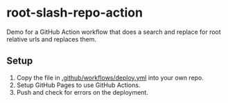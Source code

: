 # root-slash-repo-action

Demo for a GitHub Action workflow that does a search and replace for root relative urls and replaces them.

## Setup

1. Copy the file in [.github/workflows/deploy.yml](./.github/workflows/deploy.yml) into your own repo.
2. Setup GitHub Pages to use GitHub Actions.
3. Push and check for errors on the deployment.